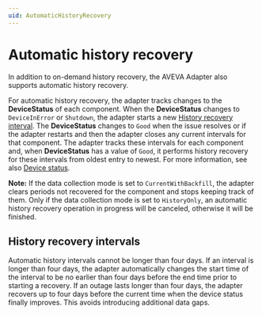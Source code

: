 ```yaml
---
uid: AutomaticHistoryRecovery
---
```


# Automatic history recovery

In addition to on-demand history recovery, the AVEVA Adapter also supports automatic history recovery.

For automatic history recovery, the adapter tracks changes to the **DeviceStatus** of each component. When the **DeviceStatus** changes to `DeviceInError` or `Shutdown`, the adapter starts a new [History recovery interval](#history-recovery-intervals). The **DeviceStatus** changes to `Good` when the issue resolves or if the adapter restarts and then the adapter closes any current intervals for that component. The adapter tracks these intervals for each component and, when **DeviceStatus** has a value of `Good`, it performs history recovery for these intervals from oldest entry to newest. For more information, see also [Device status](xref:DeviceStatus).

**Note:** If the data collection mode is set to `CurrentWithBackfill`, the adapter clears periods not recovered for the component and stops keeping track of them. Only if the data collection mode is set to `HistoryOnly`, an automatic history recovery operation in progress will be canceled, otherwise it will be finished.

## History recovery intervals

Automatic history intervals cannot be longer than four days. If an interval is longer than four days, the adapter automatically changes the start time of the interval to be no earlier than four days before the end time prior to starting a recovery. If an outage lasts longer than four days, the adapter recovers up to four days before the current time when the device status finally improves. This avoids introducing additional data gaps.
